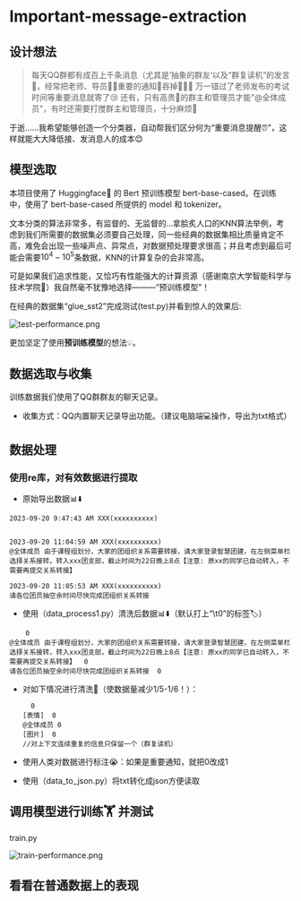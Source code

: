 # Important-message-extraction

## 设计想法

> 每天QQ群都有成百上千条消息（尤其是‘抽象的群友‘以及“群复读机”的发言💬，经常把老师、导员🧑‍🏫重要的通知📢吞掉💢💢💢
> 万一错过了老师发布的考试时间等重要消息就寄了😢
> 还有，只有高贵🫅的群主和管理员才能"@全体成员"，有时还需要打搅群主和管理员，十分麻烦👿

于逝......我希望能够创造一个分类器，自动帮我们区分何为“重要消息提醒⏰”，这样就能大大降低接、发消息人的成本😊

## 模型选取

本项目使用了 Huggingface🤗 的 Bert 预训练模型 bert-base-cased。在训练中，使用了 bert-base-cased 所提供的 model 和 tokenizer。

文本分类的算法非常多，有监督的、无监督的...拿脍炙人口的KNN算法举例，考虑到我们所需要的数据集必须要自己处理，同一些经典的数据集相比质量肯定不高，难免会出现一些噪声点、异常点，对数据预处理要求很高；并且考虑到最后可能会需要$10^4-10^5$条数据，KNN的计算复杂的会非常高。

可是如果我们追求性能，又恰巧有性能强大的计算资源（感谢南京大学智能科学与技术学院🙏）我自然毫不犹豫地选择———“预训练模型”！

在经典的数据集“glue_sst2”完成测试(test.py)并看到惊人的效果后:

![test-performance.png]()

更加坚定了使用**预训练模型**的想法💡。

## 数据选取与收集

训练数据我们使用了QQ群群友的聊天记录。

- 收集方式：QQ内置聊天记录导出功能。（建议电脑端💻操作，导出为txt格式）

## 数据处理

### 使用re库，对有效数据进行提取

- 原始导出数据📊⬇️

```
2023-09-20 9:47:43 AM XXX(xxxxxxxxxx)


2023-09-20 11:04:59 AM XXX(xxxxxxxxxx)
@全体成员 由于课程组划分，大家的团组织关系需要转接，请大家登录智慧团建，在左侧菜单栏选择关系接转，转入xxx团支部，截止时间为22日晚上8点【注意: 原xx的同学已自动转入，不需要再提交关系转接】

2023-09-20 11:05:53 AM XXX(xxxxxxxxxx)
请各位团员抽空余时间尽快完成团组织关系转接
```

- 使用（data_process1.py）清洗后数据📊⬇️（默认打上“\t0”的标签🏷️）

```
	0
@全体成员 由于课程组划分，大家的团组织关系需要转接，请大家登录智慧团建，在左侧菜单栏选择关系接转，转入xxx团支部，截止时间为22日晚上8点【注意: 原xx的同学已自动转入，不需要再提交关系转接】  0
请各位团员抽空余时间尽快完成团组织关系转接  0
```

- 对如下情况进行清洗🧽（使数据量减少1/5-1/6！）：

  ```
  	0
  [表情]	0
  @全体成员	0
  [图片]	0
  //对上下文连续重复的信息只保留一个（群复读机）
  ```

- 使用人类对数据进行标注😭：如果是重要通知，就把0改成1

- 使用（data_to_json.py）将txt转化成json方便读取

## 调用模型进行训练🏋️ 并测试

train.py

![train-performance.png]()

## 看看在普通数据上的表现
